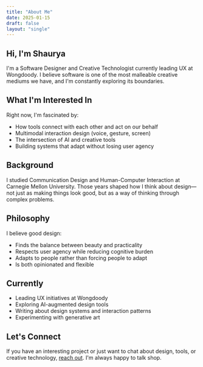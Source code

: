 ```yaml
---
title: "About Me"
date: 2025-01-15
draft: false
layout: "single"
---
```


## Hi, I'm Shaurya

I'm a Software Designer and Creative Technologist currently leading UX at Wongdoody. I believe software is one of the most malleable creative mediums we have, and I'm constantly exploring its boundaries.

## What I'm Interested In

Right now, I'm fascinated by:
- How tools connect with each other and act on our behalf
- Multimodal interaction design (voice, gesture, screen)
- The intersection of AI and creative tools
- Building systems that adapt without losing user agency

## Background

I studied Communication Design and Human-Computer Interaction at Carnegie Mellon University. Those years shaped how I think about design—not just as making things look good, but as a way of thinking through complex problems.

## Philosophy

I believe good design:
- Finds the balance between beauty and practicality
- Respects user agency while reducing cognitive burden
- Adapts to people rather than forcing people to adapt
- Is both opinionated and flexible

## Currently

- Leading UX initiatives at Wongdoody
- Exploring AI-augmented design tools
- Writing about design systems and interaction patterns
- Experimenting with generative art

## Let's Connect

If you have an interesting project or just want to chat about design, tools, or creative technology, [reach out](/contact). I'm always happy to talk shop.